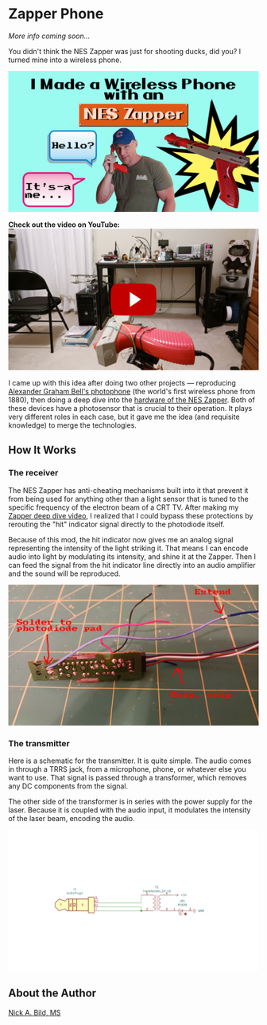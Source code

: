 # Zapper Phone

*More info coming soon...*

You didn't think the NES Zapper was just for shooting ducks, did you? I turned mine into a wireless phone.

![](https://raw.githubusercontent.com/nickbild/zapper_phone/refs/heads/main/media/logo.jpg)

**Check out the video on YouTube:**
<a href="https://www.youtube.com/watch?v=N6qzJRUytfU">![](https://raw.githubusercontent.com/nickbild/zapper_phone/refs/heads/main/media/youtube_preview.jpg)</a>

I came up with this idea after doing two other projects — reproducing [Alexander Graham Bell's photophone](https://www.youtube.com/watch?v=XQ86fkRRS5M) (the world's first wireless phone from 1880), then doing a deep dive into the [hardware of the NES Zapper](https://www.youtube.com/watch?v=cWvGYfH0B30). Both of these devices have a photosensor that is crucial to their operation. It plays very different roles in each case, but it gave me the idea (and requisite knowledge) to merge the technologies.

## How It Works

### The receiver

The NES Zapper has anti-cheating mechanisms built into it that prevent it from being used for anything other than a light sensor that is tuned to the specific frequency of the electron beam of a CRT TV. After making my [Zapper deep dive video](https://www.youtube.com/watch?v=cWvGYfH0B30), I realized that I could bypass these protections by rerouting the "hit" indicator signal directly to the photodiode itself.

Because of this mod, the hit indicator now gives me an analog signal representing the intensity of the light striking it. That means I can encode audio into light by modulating its intensity, and shine it at the Zapper. Then I can feed the signal from the hit indicator line directly into an audio amplifier and the sound will be reproduced.

![](https://raw.githubusercontent.com/nickbild/zapper_phone/refs/heads/main/media/zapper_mod_annotated.jpg)

### The transmitter

Here is a schematic for the transmitter. It is quite simple. The audio comes in through a TRRS jack, from a microphone, phone, or whatever else you want to use. That signal is passed through a transformer, which removes any DC components from the signal.

The other side of the transformer is in series with the power supply for the laser. Because it is coupled with the audio input, it modulates the intensity of the laser beam, encoding the audio.

![](https://raw.githubusercontent.com/nickbild/zapper_phone/refs/heads/main/media/transmitter_schematic.jpg)

## About the Author

[Nick A. Bild, MS](https://nickbild79.firebaseapp.com/#!/)
